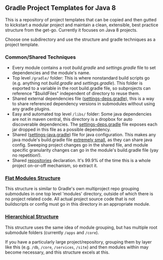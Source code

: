 ## Gradle Project Templates for Java 8

This is a repository of project templates that can be copied and then gutted to kickstart a modular project 
and maintain a clean, extensible, best practice structure from the get-go. Currently it focuses on Java 8 projects.

Choose one subdirectory and use the structure and gradle techniques as a project template.

### Common/Shared Techniques
* Every module contains a root *build.gradle* and *settings.gradle* file to set dependencies and the module's name.
* Top level `/gradle/` folder: This is where nonstandard build scripts go (e.g. anything not *build.gradle* and *settings.gradle*).
  This folder is exported to a variable in the root build.gradle file, so subprojects can reference "$buildFiles" independent of directory to reuse them.
* Shared external dependencies file ([settings-deps.gradle](flatmodules/gradle/settings-deps.gradle)), this is a way to share referenced 
  dependency versions in submodules without using any gradle plugins.
* Easy and automated top level `/libs/` folder: Some java dependencies are not in maven central, this directory is a dropbox for auto discoverable dependencies.
  The [settings-deps.gradle](flatmodules/gradle/settings-deps.gradle#L63-L67) file exposes each jar dropped in this file as a possible dependency.
* Shared ([settings-java.gradle](flatmodules/settings-java.gradle)) file for java configuration. This makes any java module's build.gradle file
  [extremely small](flatmodules/modules/app-simpleapp/build.gradle#L1), as they can share java config. Sweeping project changes go in the shared file, and
  module specific granularity changes can go in the module's build.gradle file (yay no repetition!).
* Shared [repositories](flatmodules/gradle/settings-repos.gradle) declaration. It's 99.9% of the time this is a whole project on-or-off mechanism, so extract it.


### [Flat Modules Structure](flatmodules/)

This structure is similar to Gradle's own multiproject repo grouping submodules in one top level 'modules' directory, outside of 
which there is no project related code. All actual project source code that is not buildscripts or config must go in this 
directory in an appropriate module.

### [Hierarchical Structure](hierarchical/)

This structure uses the same idea of module grouping, but has multiple root submodule folders (currently `/apps` and `/core`).

If you have a particularly large project/repository, grouping them by layer like this (e.g. `/db`, `/core`, `/services`, `/site`) and then 
modules within may become necessary, and this structure excels at this.
